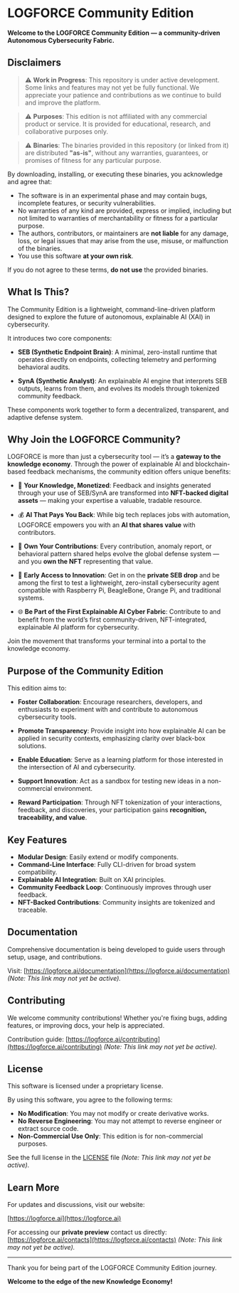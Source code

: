 # LOGFORCE Community Edition
**Welcome to the LOGFORCE Community Edition — a community-driven Autonomous Cybersecurity Fabric.**

## Disclaimers
> ⚠️ **Work in Progress**: This repository is under active development. Some links and features may not yet be fully functional. We appreciate your patience and contributions as we continue to build and improve the platform.

> ⚠️ **Purposes**: This edition is not affiliated with any commercial product or service. It is provided for educational, research, and collaborative purposes only.

> ⚠️ **Binaries**: The binaries provided in this repository (or linked from it) are distributed **"as-is"**, without any warranties, guarantees, or promises of fitness for any particular purpose.

By downloading, installing, or executing these binaries, you acknowledge and agree that:

- The software is in an experimental phase and may contain bugs, incomplete features, or security vulnerabilities.
- No warranties of any kind are provided, express or implied, including but not limited to warranties of merchantability or fitness for a particular purpose.
- The authors, contributors, or maintainers are **not liable** for any damage, loss, or legal issues that may arise from the use, misuse, or malfunction of the binaries.
- You use this software **at your own risk**.

If you do not agree to these terms, **do not use** the provided binaries. 

## What Is This?

The Community Edition is a lightweight, command-line-driven platform designed to explore the future of autonomous, explainable AI (XAI) in cybersecurity.

It introduces two core components:

- **SEB (Synthetic Endpoint Brain)**: A minimal, zero-install runtime that operates directly on endpoints, collecting telemetry and performing behavioral audits.

- **SynA (Synthetic Analyst)**: An explainable AI engine that interprets SEB outputs, learns from them, and evolves its models through tokenized community feedback.

These components work together to form a decentralized, transparent, and adaptive defense system.

## Why Join the LOGFORCE Community?

LOGFORCE is more than just a cybersecurity tool — it’s a **gateway to the knowledge economy**. Through the power of explainable AI and blockchain-based feedback mechanisms, the community edition offers unique benefits:

- 🧠 **Your Knowledge, Monetized**: Feedback and insights generated through your use of SEB/SynA are transformed into **NFT-backed digital assets** — making your expertise a valuable, tradable resource.

- 💰 **AI That Pays You Back**: While big tech replaces jobs with automation, LOGFORCE empowers you with an **AI that shares value** with contributors.

- 🔐 **Own Your Contributions**: Every contribution, anomaly report, or behavioral pattern shared helps evolve the global defense system — and you **own the NFT** representing that value.

- 🚀 **Early Access to Innovation**: Get in on the **private SEB drop** and be among the first to test a lightweight, zero-install cybersecurity agent compatible with Raspberry Pi, BeagleBone, Orange Pi, and traditional systems.

- 🌐 **Be Part of the First Explainable AI Cyber Fabric**: Contribute to and benefit from the world’s first community-driven, NFT-integrated, explainable AI platform for cybersecurity.

Join the movement that transforms your terminal into a portal to the knowledge economy.

## Purpose of the Community Edition

This edition aims to:

- **Foster Collaboration**: Encourage researchers, developers, and enthusiasts to experiment with and contribute to autonomous cybersecurity tools.

- **Promote Transparency**: Provide insight into how explainable AI can be applied in security contexts, emphasizing clarity over black-box solutions.

- **Enable Education**: Serve as a learning platform for those interested in the intersection of AI and cybersecurity.

- **Support Innovation**: Act as a sandbox for testing new ideas in a non-commercial environment.

- **Reward Participation**: Through NFT tokenization of your interactions, feedback, and discoveries, your participation gains **recognition, traceability, and value**.

## Key Features

- **Modular Design**: Easily extend or modify components.
- **Command-Line Interface**: Fully CLI-driven for broad system compatibility.
- **Explainable AI Integration**: Built on XAI principles.
- **Community Feedback Loop**: Continuously improves through user feedback.
- **NFT-Backed Contributions**: Community insights are tokenized and traceable.

## Documentation

Comprehensive documentation is being developed to guide users through setup, usage, and contributions.

Visit: [https://logforce.ai/documentation](https://logforce.ai/documentation) *(Note: This link may not yet be active).*

## Contributing

We welcome community contributions! Whether you're fixing bugs, adding features, or improving docs, your help is appreciated.

Contribution guide: [https://logforce.ai/contributing](https://logforce.ai/contributing) *(Note: This link may not yet be active).*

## License

This software is licensed under a proprietary license.

By using this software, you agree to the following terms:

- **No Modification**: You may not modify or create derivative works.
- **No Reverse Engineering**: You may not attempt to reverse engineer or extract source code.
- **Non-Commercial Use Only**: This edition is for non-commercial purposes.

See the full license in the [LICENSE](https://logforce.ai/license) file *(Note: This link may not yet be active).*

## Learn More 

For updates and discussions, visit our website:

[https://logforce.ai](https://logforce.ai)

For accessing our **private preview** contact us directly: [https://logforce.ai/contacts](https://logforce.ai/contacts) *(Note: This link may not yet be active).*

---

Thank you for being part of the LOGFORCE Community Edition journey.

**Welcome to the edge of the new Knowledge Economy!**
